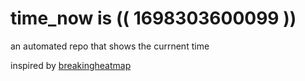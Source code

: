 # time_now is (( 1698303600099 ))

an automated repo that shows the currnent time

inspired by [breakingheatmap](https://github.com/breakingheatmap/breakingheatmap)
